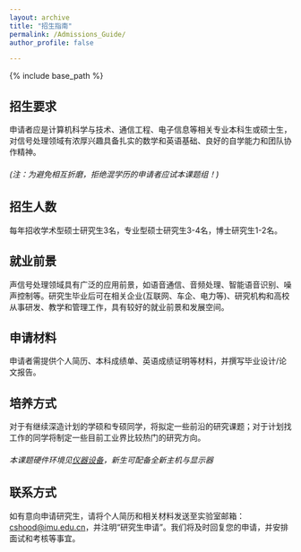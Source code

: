 ```yaml
---
layout: archive
title: "招生指南"
permalink: /Admissions_Guide/
author_profile: false

---
```


{% include base_path %}



## 招生要求

申请者应是计算机科学与技术、通信工程、电子信息等相关专业本科生或硕士生，对信号处理领域有浓厚兴趣具备扎实的数学和英语基础、良好的自学能力和团队协作精神。

######  *(注：为避免相互折磨，拒绝混学历的申请者应试本课题组！)*

## 招生人数

每年招收学术型硕士研究生3名，专业型硕士研究生3-4名，博士研究生1-2名。

## 就业前景

声信号处理领域具有广泛的应用前景，如语音通信、音频处理、智能语音识别、噪声控制等。研究生毕业后可在相关企业(互联网、车企、电力等)、研究机构和高校从事研发、教学和管理工作，具有较好的就业前景和发展空间。

## 申请材料

申请者需提供个人简历、本科成绩单、英语成绩证明等材料，并撰写毕业设计/论文报告。

## 培养方式

对于有继续深造计划的学硕和专硕同学，将拟定一些前沿的研究课题；对于计划找工作的同学将制定一些目前工业界比较热门的研究方向。

###### 本课题硬件环境见[仪器设备](/Instrumentation_and_equipment)，新生可配备全新主机与显示器


## 联系方式

如有意向申请研究生，请将个人简历和相关材料发送至实验室邮箱：<span style='color: blue;'>cshood@imu.edu.cn</span>，并注明“研究生申请”。我们将及时回复您的申请，并安排面试和考核等事宜。



